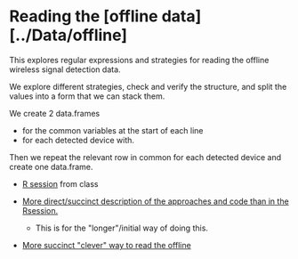 
# Reading the [offline data][../Data/offline]

This explores 
regular expressions and strategies for reading the 
offline wireless signal detection data.

We explore different strategies, check and verify the structure,
and split the values into a form that we can stack them.

We create 2 data.frames 
  + for the common variables at the start of each line
  + for each detected device with.

Then we repeat the relevant row in common for each detected device and create one data.frame.


+ [R session](Rsession) from class

+ [More direct/succinct description of the approaches and code than in the Rsession.](offline.R)
   + This is for the "longer"/initial way of doing this.

+ [More succinct "clever" way to read the offline](offline2.R)
